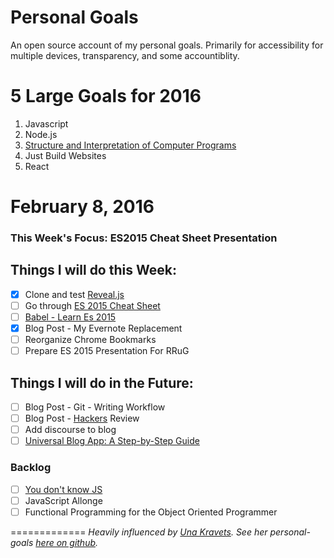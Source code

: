 # Personal Goals

An open source account of my personal goals. Primarily for accessibility for multiple devices, transparency, and some accountiblity.

# 5 Large Goals for 2016

1. Javascript
2. Node.js
3. [Structure and Interpretation of Computer Programs](https://mitpress.mit.edu/sicp/)
4. Just Build Websites
5. React

# February 8, 2016 

### This Week's Focus: ES2015 Cheat Sheet Presentation


## Things I will do this Week:

- [x] Clone and test [Reveal.js](https://github.com/hakimel/reveal.js/)
- [ ] Go through [ES 2015 Cheat Sheet](https://github.com/DrkSephy/es6-cheatsheet)
- [ ] [Babel - Learn Es 2015](https://babeljs.io/docs/learn-es2015/)
- [x] Blog Post - My Evernote Replacement
- [ ] Reorganize Chrome Bookmarks
- [ ] Prepare ES 2015 Presentation For RRuG

## Things I will do in the Future: 

- [ ] Blog Post - Git - Writing Workflow
- [ ] Blog Post - [Hackers](http://www.amazon.com/Hackers-Computer-Revolution-Anniversary-Edition/dp/1449388396) Review
- [ ] Add discourse to blog
- [ ] [Universal Blog App: A Step-by-Step Guide](http://www.sitepoint.com/building-a-react-universal-blog-app-a-step-by-step-guide/?utm_source=javascriptweekly&utm_medium=email)

### Backlog

- [ ] [You don't know JS](https://github.com/getify/You-Dont-Know-JS)
- [ ] JavaScript Allonge 
- [ ] Functional Programming for the Object Oriented Programmer

=============
*Heavily influenced by [Una Kravets](http://unakravets.com/). See her personal-goals [here on github](https://github.com/una/personal-goals).*
